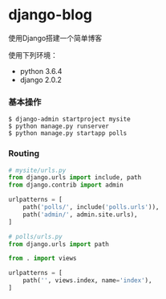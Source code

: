 # django-blog
使用Django搭建一个简单博客

使用下列环境：
- python 3.6.4
- django 2.0.2

### 基本操作

```shell
$ django-admin startproject mysite
$ python manage.py runserver
$ python manage.py startapp polls
```

### Routing

```python
# mysite/urls.py
from django.urls import include, path
from django.contrib import admin

urlpatterns = [
    path('polls/', include('polls.urls')),
    path('admin/', admin.site.urls),
]
```

```python
# polls/urls.py
from django.urls import path

from . import views

urlpatterns = [
    path('', views.index, name='index'),
]
```
